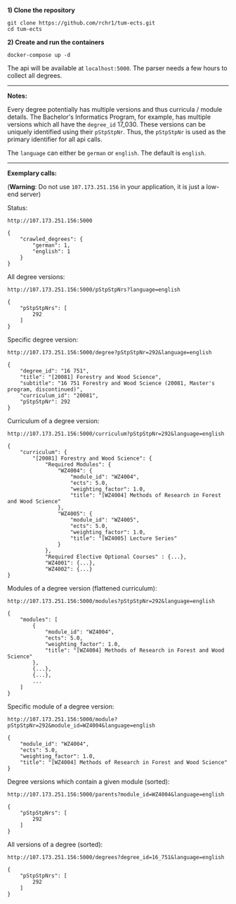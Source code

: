 **1) Clone the repository** 

    git clone https://github.com/rchr1/tum-ects.git
    cd tum-ects
    
**2) Create and run the containers**

    docker-compose up -d

The api will be available at `localhost:5000`. The parser needs a few hours to collect all degrees.

***

**Notes:**

Every degree potentially has multiple versions and thus curricula / module details. The Bachelor's Informatics Program, for example, has multiple versions which all have the `degree_id` 17_030. These versions can be uniquely identified using their `pStpStpNr`. Thus, the `pStpStpNr` is used as the primary identifier for all api calls. 

The `language` can either be `german` or `english`. The default is `english`.

***

**Exemplary calls:**

(**Warning**: Do not use `107.173.251.156` in your application, it is just a low-end server)

Status:

    http://107.173.251.156:5000
    
    {
        "crawled_degrees": {
            "german": 1,
            "english": 1
        }
    }

All degree versions:

    http://107.173.251.156:5000/pStpStpNrs?language=english

    {
        "pStpStpNrs": [
            292
        ]
    }

Specific degree version:

    http://107.173.251.156:5000/degree?pStpStpNr=292&language=english

    {
        "degree_id": "16 751",
        "title": "[20081] Forestry and Wood Science",
        "subtitle": "16 751 Forestry and Wood Science (20081, Master's program, discontinued)",
        "curriculum_id": "20081",
        "pStpStpNr": 292
    }

Curriculum of a degree version:

    http://107.173.251.156:5000/curriculum?pStpStpNr=292&language=english
    
    {
        "curriculum": {
            "[20081] Forestry and Wood Science": {
                "Required Modules": {
                    "WZ4004": {
                        "module_id": "WZ4004",
                        "ects": 5.0,
                        "weighting_factor": 1.0,
                        "title": "[WZ4004] Methods of Research in Forest and Wood Science"
                    },
                    "WZ4005": {
                        "module_id": "WZ4005",
                        "ects": 5.0,
                        "weighting_factor": 1.0,
                        "title": "[WZ4005] Lecture Series"
                    }
                },
                "Required Elective Optional Courses" : {...},
                "WZ4001": {...},
                "WZ4002": {...}
    }
 
Modules of a degree version (flattened curriculum):

    http://107.173.251.156:5000/modules?pStpStpNr=292&language=english
    
    {
        "modules": [
            {
                "module_id": "WZ4004",
                "ects": 5.0,
                "weighting_factor": 1.0,
                "title": "[WZ4004] Methods of Research in Forest and Wood Science"
            },
            {...},
            {...},
            ...
        ]
    }

Specific module of a degree version:

    http://107.173.251.156:5000/module?pStpStpNr=292&module_id=WZ4004&language=english

    {
        "module_id": "WZ4004",
        "ects": 5.0,
        "weighting_factor": 1.0,
        "title": "[WZ4004] Methods of Research in Forest and Wood Science"
    }

Degree versions which contain a given module (sorted):
    
    http://107.173.251.156:5000/parents?module_id=WZ4004&language=english

    {
        "pStpStpNrs": [
            292
        ]
    }

All versions of a degree (sorted):

    http://107.173.251.156:5000/degrees?degree_id=16_751&language=english

    {
        "pStpStpNrs": [
            292
        ]
    }
